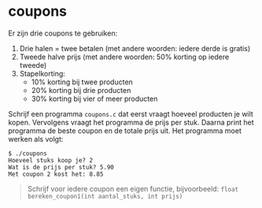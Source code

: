 # coupons

Er zijn drie coupons te gebruiken:

1. Drie halen = twee betalen (met andere woorden: iedere derde is gratis)
2. Tweede halve prijs (met andere woorden: 50% korting op iedere tweede)
3. Stapelkorting:
    - 10% korting bij twee producten
    - 20% korting bij drie producten
    - 30% korting bij vier of meer producten

Schrijf een programma `coupons.c` dat eerst vraagt hoeveel producten je wilt kopen. Vervolgens vraagt het programma de prijs per stuk. Daarna print het programma de beste coupon en de totale prijs uit. Het programma moet werken als volgt:

    $ ./coupons
    Hoeveel stuks koop je? 2
    Wat is de prijs per stuk? 5.90
    Met coupon 2 kost het: 8.85

> Schrijf voor iedere coupon een eigen functie, bijvoorbeeld: `float bereken_coupon1(int aantal_stuks, int prijs)`